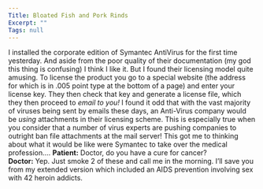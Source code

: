 ```yaml
---
Title: Bloated Fish and Pork Rinds
Excerpt: ""
Tags: null
---
```

<div class="Section1"> I installed the corporate edition of Symantec AntiVirus for the first time yesterday. And aside from the poor quality of their documentation (my god this thing is confusing) I think I like it. But I found their licensing model quite amusing.
 To license the product you go to a special website (the address for which is in .005 point type at the bottom of a page) and enter your license key. They then check that key and generate a license file, which they then proceed to <i>email to you!</i>
 I found it odd that with the vast majority of viruses being sent by emails these days, an Anti-Virus company would be <i>using</i> attachments in their licensing scheme. This is especially true when you consider that a number of virus experts are pushing companies to outright ban file attachments at the mail server!
 This got me to thinking about what it would be like were Symantec to take over the medical profession&hellip;.
 <b>Patient:</b> Doctor, do you have a cure for cancer?<br /> <b>Doctor:</b> Yep. Just smoke 2 of these and call me in the morning.
 I&rsquo;ll save you from my extended version which included an AIDS prevention involving sex with 42 heroin addicts.
</div>